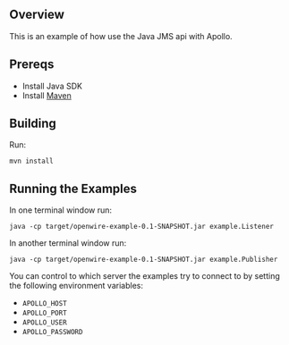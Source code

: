 ## Overview

This is an example of how use the Java JMS api with Apollo.

## Prereqs

- Install Java SDK
- Install [Maven](http://maven.apache.org/download.html) 

## Building

Run:

    mvn install

## Running the Examples

In one terminal window run:

    java -cp target/openwire-example-0.1-SNAPSHOT.jar example.Listener

In another terminal window run:

    java -cp target/openwire-example-0.1-SNAPSHOT.jar example.Publisher

You can control to which server the examples try to connect to by
setting the following environment variables: 

* `APOLLO_HOST`
* `APOLLO_PORT`
* `APOLLO_USER`
* `APOLLO_PASSWORD`
